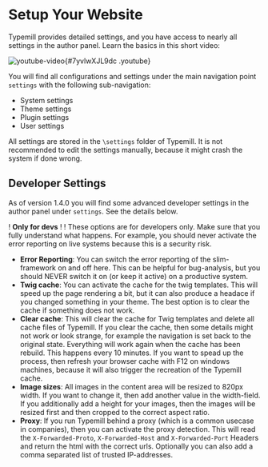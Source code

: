 # Setup Your Website

Typemill provides detailed settings, and you have access to nearly all settings in the author panel. Learn the basics in this short video:

![youtube-video](media/live/youtube-7yvlwxjl9dc.jpeg "click to load video"){#7yvlwXJL9dc .youtube}

You will find all configurations and settings under the main navigation point `settings` with the following sub-navigation:

* System settings
* Theme settings
* Plugin settings
* User settings

All settings are stored in the `\settings` folder of Typemill. It is not recommended to edit the settings manually, because it might crash the system if done wrong.

## Developer Settings

As of version 1.4.0 you will find some advanced developer settings in the author panel under `settings`. See the details below. 

! **Only for devs**
! 
! These options are for developers only. Make sure that you fully understand what happens. For example, you should never activate the error reporting on live systems because this is a security risk.

* **Error Reporting**: You can switch the error reporting of the slim-framework on and off here. This can be helpful for bug-analysis, but you should NEVER switch it on (or keep it active) on a productive system. 
* **Twig cache**: You can activate the cache for the twig templates. This will speed up the page rendering a bit, but it can also produce a headace if you changed something in your theme. The best option is to clear the cache if something does not work.
* **Clear cache**: This will clear the cache for Twig templates and delete all cache files of Typemill. If you clear the cache, then some details might not work or look strange, for example the navigation is set back to the original state. Everything will work again when the cache has been rebuild. This happens every 10 minutes. If you want to spead up the process, then refresh your browser cache with F12 on windows machines, because it will also trigger the recreation of the Typemill cache.
* **Image sizes**: All images in the content area will be resized to 820px width. If you want to change it, then add another value in the width-field. If you additionally add a height for your images, then the images will be resized first and then cropped to the correct aspect ratio.
* **Proxy**: If you run Typemill behind a proxy (which is a common usecase in companies), then you can activate the proxy detection. This will read the `X-Forwarded-Proto`, `X-Forwarded-Host` and `X-Forwarded-Port` Headers and return the html with the correct urls. Optionally you can also add a comma separated list of trusted IP-addresses.

